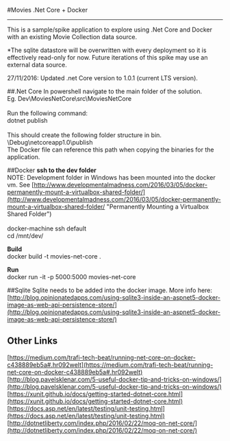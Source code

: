 #Movies .Net Core + Docker

----------
This is a sample/spike application to explore using .Net Core and Docker with an existing Movie Collection data source. 

*The sqlite datastore will be overwritten with every deployment so it is effectively read-only for now. Future iterations of this spike may use an external data source.

27/11/2016: Updated .net Core version to 1.0.1 (current LTS version).

##.Net Core
In powershell navigate to the main folder of the solution. </br>
Eg. Dev\MoviesNetCore\src\MoviesNetCore
</br>
</br>
Run the following command:
</br>
dotnet publish
</br>
</br>
This should create the following folder structure in bin. </br>
\Debug\netcoreapp1.0\publish
</br>
The Docker file can reference this path when copying the binaries for the application.

##Docker
**ssh to the dev folder**</br>
NOTE: Development folder in Windows has been mounted into the docker vm. See [http://www.developmentalmadness.com/2016/03/05/docker-permanently-mount-a-virtualbox-shared-folder/](http://www.developmentalmadness.com/2016/03/05/docker-permanently-mount-a-virtualbox-shared-folder/ "Permanently Mounting a Virtualbox Shared Folder") </br>
</br>
docker-machine ssh default </br> 
cd /mnt/dev/

**Build**</br>
  docker build -t movies-net-core .

**Run**</br>
  docker run -it -p 5000:5000 movies-net-core

##Sqlite
Sqlite needs to be added into the docker image.  More info here: </br>
[http://blog.opinionatedapps.com/using-sqlite3-inside-an-aspnet5-docker-image-as-web-api-persistence-store/](http://blog.opinionatedapps.com/using-sqlite3-inside-an-aspnet5-docker-image-as-web-api-persistence-store/)

## Other Links
[https://medium.com/trafi-tech-beat/running-net-core-on-docker-c438889eb5a#.hr092welt](https://medium.com/trafi-tech-beat/running-net-core-on-docker-c438889eb5a#.hr092welt)
</br>
[http://blog.pavelsklenar.com/5-useful-docker-tip-and-tricks-on-windows/](http://blog.pavelsklenar.com/5-useful-docker-tip-and-tricks-on-windows/)
</br>
[https://xunit.github.io/docs/getting-started-dotnet-core.html](https://xunit.github.io/docs/getting-started-dotnet-core.html)
</br>
[https://docs.asp.net/en/latest/testing/unit-testing.html](https://docs.asp.net/en/latest/testing/unit-testing.html)
</br>
[http://dotnetliberty.com/index.php/2016/02/22/moq-on-net-core/](http://dotnetliberty.com/index.php/2016/02/22/moq-on-net-core/)